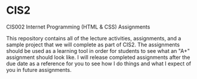 # CIS2
CIS002 Internet Programming (HTML &amp; CSS) Assignments

This repository contains all of the lecture activities, assignments, and a sample project that we will complete as part of CIS2. The assignments should be used as a learning tool in order for students to see what an "A+" assignment should look like. I will release completed assignments after the due date as a reference for you to see how I do things and what I expect of you in future assignments.